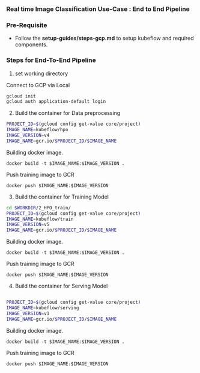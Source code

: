 ### Real time Image Classification Use-Case : End to End Pipeline

### Pre-Requisite
- Follow the **setup-guides/steps-gcp.md** to setup kubeflow and required components. 

### Steps for End-To-End Pipeline


1. set working directory 

Connect to GCP via Local
```bash
gcloud init
gcloud auth application-default login
```

2. Build the container for Data preprocessing

```bash
PROJECT_ID=$(gcloud config get-value core/project)
IMAGE_NAME=kubeflow/hpo
IMAGE_VERSION=v4
IMAGE_NAME=gcr.io/$PROJECT_ID/$IMAGE_NAME
```
Building docker image. 
```
docker build -t $IMAGE_NAME:$IMAGE_VERSION .
```
Push training image to GCR
```
docker push $IMAGE_NAME:$IMAGE_VERSION
```

3. Build the container for Training Model

```bash
cd $WORKDIR/2_HPO_train/
PROJECT_ID=$(gcloud config get-value core/project)
IMAGE_NAME=kubeflow/train
IMAGE_VERSION=v5
IMAGE_NAME=gcr.io/$PROJECT_ID/$IMAGE_NAME
```

Building docker image. 
```
docker build -t $IMAGE_NAME:$IMAGE_VERSION .
```
Push training image to GCR
```
docker push $IMAGE_NAME:$IMAGE_VERSION
```

4. Build the container for Serving Model

```bash

PROJECT_ID=$(gcloud config get-value core/project)
IMAGE_NAME=kubeflow/serving
IMAGE_VERSION=v1 
IMAGE_NAME=gcr.io/$PROJECT_ID/$IMAGE_NAME

```

Building docker image. 
```
docker build -t $IMAGE_NAME:$IMAGE_VERSION .
```
Push training image to GCR
```
docker push $IMAGE_NAME:$IMAGE_VERSION
```

